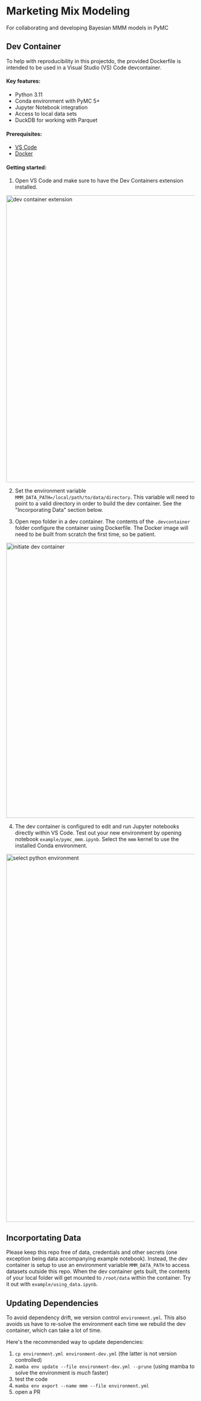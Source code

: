 # Marketing Mix Modeling

For collaborating and developing Bayesian MMM models in PyMC

## Dev Container

To help with reproducibility in this projectdo, the provided Dockerfile is intended to be used
in a Visual Studio (VS) Code devcontainer.

#### Key features:
- Python 3.11
- Conda environment with PyMC 5+
- Jupyter Notebook integration
- Access to local data sets
- DuckDB for working with Parquet

#### Prerequisites:
- [VS Code](https://code.visualstudio.com/download)
- [Docker](https://www.docker.com/products/docker-desktop/)

#### Getting started:

1. Open VS Code and make sure to have the Dev Containers extension installed.
<img width="764" alt="dev container extension" src="https://github.com/eaglepointpartners/marketing_mix_modeling/assets/4998142/f8293184-af7f-4efd-9c57-2523a4cf03f6">  

2. Set the environment variable `MMM_DATA_PATH=/local/path/to/data/directory`. This variable will need to point to a valid directory in order to build the dev container. See the "Incorporating Data" section below.  

3. Open repo folder in a dev container. The contents of the `.devcontainer` folder configure the container using Dockerfile. The Docker image will need to be built from scratch the first time, so be patient.
<img width="733" alt="initiate dev container" src="https://github.com/eaglepointpartners/marketing_mix_modeling/assets/4998142/a6ce3fb6-ab6d-4090-94c9-867fa7dbd4f5">  

4. The dev container is configured to edit and run Jupyter notebooks directly within VS Code. Test out your new environment by opening notebook `example/pymc_mmm.ipynb`. Select the `mmm` kernel to use the installed Conda environment.
<img width="980" alt="select python environment" src="https://github.com/eaglepointpartners/marketing_mix_modeling/assets/4998142/3d503b5d-110e-4bc8-8f7e-f731f0bd5e95">

## Incorportating Data

Please keep this repo free of data, credentials and other secrets (one exception being data accompanying example notebook). Instead, the dev container is setup to use an environment variable `MMM_DATA_PATH` to access datasets outside this repo. When the dev container gets built, the contents of your local folder will get mounted to `/root/data` within the container. Try it out with `example/using_data.ipynb`.

## Updating Dependencies
To avoid dependency drift, we version control `environment.yml`. This also avoids us have to re-solve the environment each time we rebuild the dev container, which can take a lot of time.

Here's the recommended way to update dependencies:
1. `cp environment.yml environment-dev.yml` (the latter is not version controlled)
2. `mamba env update --file environment-dev.yml --prune` (using mamba to solve the environment is *much* faster)
3. test the code
4. `mamba env export --name mmm --file environment.yml`
5. open a PR 